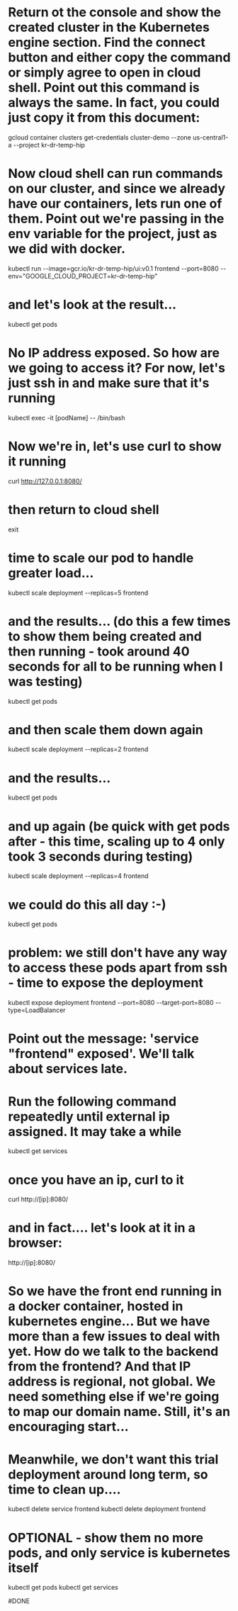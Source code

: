 # Return ot the console and show the created cluster in the Kubernetes engine section. Find the connect button and either copy the command or simply agree to open in cloud shell.  Point out this command is always the same. In fact, you could just copy it from this document:

gcloud container clusters get-credentials cluster-demo --zone us-central1-a --project kr-dr-temp-hip

# Now cloud shell can run commands on our cluster, and since we already have our containers, lets run one of them. Point out we're passing in the env variable for the project, just as we did with docker.

kubectl run --image=gcr.io/kr-dr-temp-hip/ui:v0.1 frontend --port=8080 --env="GOOGLE_CLOUD_PROJECT=kr-dr-temp-hip"

# and let's look at the result... 

kubectl get pods

# No IP address exposed. So how are we going to access it? For now, let's just ssh in and make sure that it's running

kubectl exec -it [podName] -- /bin/bash

# Now we're in, let's use curl to show it running

curl http://127.0.0.1:8080/

# then return to cloud shell

exit

# time to scale our pod to handle greater load...

kubectl scale deployment --replicas=5 frontend 

# and the results... (do this a few times to show them being created and then running - took around 40 seconds for all to be running  when I was testing)

kubectl get pods

# and then scale them down again

kubectl scale deployment --replicas=2 frontend

# and the results...

kubectl get pods

# and up again (be quick with get pods after - this time, scaling up to 4 only took 3 seconds during testing)

kubectl scale deployment --replicas=4 frontend
 
# we could do this all day :-)

kubectl get pods

# problem: we still don't have any way to access these pods apart from ssh - time to expose the deployment

kubectl expose deployment frontend --port=8080 --target-port=8080 --type=LoadBalancer

# Point out the message: 'service "frontend" exposed'. We'll talk about services late.

# Run the following command repeatedly until external ip assigned. It may take a while

kubectl get services

# once you have an ip, curl to it

curl http://[ip]:8080/

# and in fact.... let's look at it in a browser:

http://[ip]:8080/

# So we have the front end running in a docker container, hosted in kubernetes engine... But we have more than a few issues to deal with yet. How do we talk to the backend from the frontend? And that IP address is regional, not global. We need something else if we're going to map our domain name. Still, it's an encouraging start...

# Meanwhile, we don't want this trial deployment around long term, so time to clean up....

kubectl delete service frontend
kubectl delete deployment frontend

# OPTIONAL - show them no more pods, and only service is kubernetes itself

kubectl get pods
kubectl get services

#DONE






